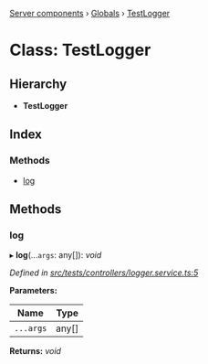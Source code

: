 [Server components](../README.md) › [Globals](../globals.md) › [TestLogger](testlogger.md)

# Class: TestLogger

## Hierarchy

* **TestLogger**

## Index

### Methods

* [log](testlogger.md#log)

## Methods

###  log

▸ **log**(...`args`: any[]): *void*

*Defined in [src/tests/controllers/logger.service.ts:5](https://github.com/nodulusteam/methodus.dev/blob/58b1bce/modules/platform/server/src/tests/controllers/logger.service.ts#L5)*

**Parameters:**

Name | Type |
------ | ------ |
`...args` | any[] |

**Returns:** *void*
